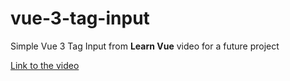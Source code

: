 # vue-3-tag-input
Simple Vue 3 Tag Input from **Learn Vue** video for a future project

[Link to the video](https://youtu.be/Pi-wYsvLblM)
